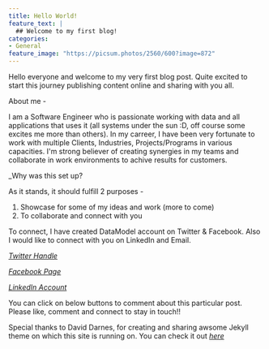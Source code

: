 ```yaml
---
title: Hello World!
feature_text: |
  ## Welcome to my first blog!
categories:
- General
feature_image: "https://picsum.photos/2560/600?image=872"
---
```


Hello everyone and welcome to my very first blog post. Quite excited to start this journey publishing content online and sharing with you all.

About me - 

I am a Software Engineer who is passionate working with data and all applications that uses it (all systems under the sun :D, off course some excites me more than others). In my carreer, I have been very fortunate to work with multiple Clients, Industries, Projects/Programs in various capacities. I'm strong believer of creating synergies in my teams and collaborate in work environments to achive results for customers.   

<!-- more -->

_Why was this set up?

As it stands, it should fulfill 2 purposes -

1. Showcase for some of my ideas and work (more to come)
2. To collaborate and connect with you

To connect, I have created DataModel account on Twitter & Facebook. Also I would like to connect with you on LinkedIn and Email.

_[Twitter Handle](https://twitter.com/datamodel21)_        

_[Facebook Page](https://www.facebook.com/DataModel21/)_

_[LinkedIn Account](https://www.linkedin.com/in/thakkarrahul01)_

You can click on below buttons to comment about this particular post. Please like, comment and connect to stay in touch!!

Special thanks to David Darnes, for creating and sharing awsome Jekyll theme on which this site is running on. You can check it out _[here](https://github.com/daviddarnes/alembic)_